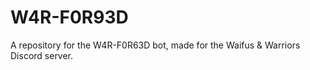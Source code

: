 # W4R-F0R93D
A repository for the W4R-F0R63D bot, made for the Waifus &amp; Warriors Discord server.
